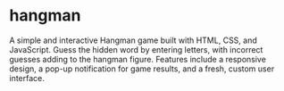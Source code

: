 # hangman
A simple and interactive Hangman game built with HTML, CSS, and JavaScript. Guess the hidden word by entering letters, with incorrect guesses adding to the hangman figure. Features include a responsive design, a pop-up notification for game results, and a fresh, custom user interface.
